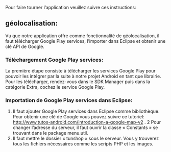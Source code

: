 Pour faire tourner l’application veuillez suivre ces instructions:
## géolocalisation:
Vu que notre application offre comme fonctionnalité de  géolocalisation, il faut télécharger Google Play services, l’importer dans Eclipse et obtenir une clé API de Google.
### Téléchargement Google Play services:
La première étape consiste à télécharger les services Google Play pour pouvoir les intégrer par la suite à notre projet Android en tant que librairie.
Pour les télécharger, rendez-vous dans le SDK Manager puis dans la catégorie Extra, cochez le service Google Play.

### Importation de Google Play services dans Eclipse:
1. Il faut ajouter Google Play services dans Eclipse comme bibliothèque. Pour obtenir une clé de Google vous pouvez suivre ce tutoriel: http://www.tutos-android.com/introduction-a-google-map-v2 .
2 Pour changer l’adresse du serveur, il faut ouvrir la classe « Constants » se trouvant dans le package menu.util.
5. Il faut mettre le dossier « tunshop » sous le serveur. Vous y trouverez tous les fichiers nécessaires comme les scripts PHP  et les images.
